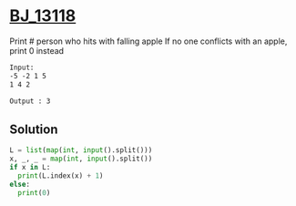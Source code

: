 # [BJ_13118](https://acmicpc.net/problem/13118)

Print # person who hits with falling apple
If no one conflicts with an apple, print 0 instead

```txt
Input:
-5 -2 1 5
1 4 2

Output : 3
```

## Solution

```py
L = list(map(int, input().split()))
x, _, _ = map(int, input().split())
if x in L:
  print(L.index(x) + 1)
else:
  print(0)
```
